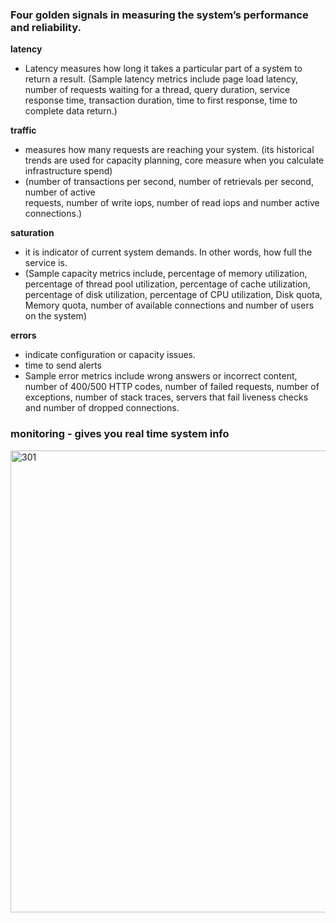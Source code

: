###  Four golden signals in measuring the system’s performance and reliability.

  **latency**
  - Latency measures how long it takes a particular part of a system to return a result.
    (Sample latency metrics include page load latency, number of requests waiting for a thread, query duration, service response time, transaction duration, time to first response, time to complete data return.)

  **traffic** 
  - measures how many requests are reaching your system.
    (its historical trends are used for capacity planning, core measure when you calculate infrastructure spend)
  - (number of transactions per second, number of retrievals per second, number of active   
    requests, number of write iops, number of read iops and number active connections.)  

  **saturation**
  - it is indicator of current system demands. In other words, how full the service is.
  - (Sample capacity metrics include, percentage of memory utilization, percentage of thread    pool utilization, percentage of cache utilization, percentage of disk utilization, percentage of CPU utilization, Disk quota, Memory quota, number of available connections and number of users on the system)

  **errors**
  - indicate configuration or capacity issues.
  - time to send alerts 
  - Sample error metrics include wrong answers or incorrect content, number of 400/500 HTTP codes, number of failed requests, number of exceptions, number of stack traces, servers that fail liveness checks and number of dropped connections.


### monitoring - gives you real time system info

<img width="739" alt="301" src="https://github.com/user-attachments/assets/3b442c78-25c1-40d0-9ff3-922aa9d6e25a">

